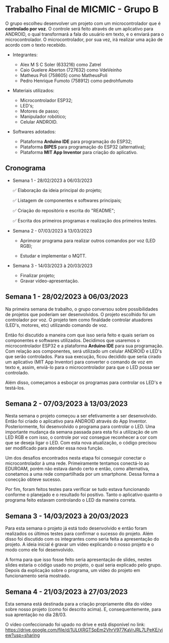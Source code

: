 # Trabalho Final de MICMIC - Grupo B

O grupo escolheu desenvolver um projeto com um microcontrolador que é **controlado por voz**. O controle será feito através de um aplicativo para ANDROID, o qual transformará a fala do usuário em texto, e o enviará para o microcontrolador. O microcontrolador, por sua vez, irá realizar uma ação de acordo com o texto recebido.

* Integrantes:

  - Alex M S C Soler (633216) como Zatrel
  - Caio Guelere Aberton (727632) como VdeVeinho
  - Matheus Poli (758605) como MatheusPoli
  - Pedro Henrique Fumoto (758912) como pedrohfumoto

* Materiais utilizados:

  - Microcontrolador ESP32;
  - LED's;
  - Motores de passo;
  - Manipulador robótico;
  - Celular ANDROID.

* Softwares adotados:

  - Plataforma **Arduino IDE** para programação do ESP32;
  - Plataforma **BIPES** para programação do ESP32 (alternativa);
  - Plataforma **MIT App Inventor** para criação do aplicativo.
  
## Cronograma

*  Semana 1 - 28/02/2023 à 06/03/2023
    
    ✅ Elaboração da ideia principal do projeto;
    
    ✅ Listagem de componentes e softwares principais;
    
    ✅ Criação do repositório e escrita do "README";
    
    ✅ Escrita dos primeiros programas e realização dos primeiros testes.
    
*  Semana 2 - 07/03/2023 à 13/03/2023

    - Aprimorar programa para realizar outros comandos por voz (LED RGB);
    
    - Estudar e implementar o MQTT.
    
*  Semana 3 - 14/03/2023 à 20/03/2023

    - Finalizar projeto;
    - Gravar vídeo-apresentação.


## Semana 1 - 28/02/2023 à 06/03/2023

Na primeira semana de trabalho, o grupo conversou sobre possibilidades de projetos que poderiam ser desenvolvidos. O projeto escolhido foi um controlador por voz. O projeto tem como finaldade controlar atuadores (LED's, motores, etc) utilizando comando de voz. 

Então foi discutido a maneira com que isso seria feito e quais seriam os componentes e softwares utilizados. Decidimos que usaremos o microcontrolador ESP32 e a plataforma **Arduino IDE** para sua programação. Com relação aos componentes, será utilizado um celular ANDROID e LED's que serão controlados. Para sua execução, ficou decidido que seria cirado um aplicativo (MIT App Inventor) para converter o comando de voz em texto e, assim, enviá-lo para o microcontrolador para que o LED possa ser controlado.

Além disso, começamos a esboçar os programas para controlar os LED's e testá-los.

## Semana 2 - 07/03/2023 à 13/03/2023

Nesta semana o projeto começou a ser efetivamente a ser desenvolvido. Então foi criado o aplicativo para ANDROID através do App Inventor. Posteriormente, foi desenvolvido o programa para controlar o LED. Uma importante mudança da semana passada para esta foi a utilização de um LED RGB e com isso, o controle por voz consegue reconhecer a cor com que se deseja ligar o LED. Com esta nova atualização, o código precisou ser modificado para atender essa nova função. 

Um dos desafios encontrados nesta etapa foi conseguir conectar o microcontrolador à uma rede. Primeiramente tentamos conectá-lo ao EDUROAM, porém não estava dando certo e então, como alternativa, conetamos a uma rede compartilhada por um smartphone. Dessa forma a conecção obteve sucesso.

Por fim, foram feitos testes para verificar se tudo estava funcionando conforme o planejado e o resultado foi positivo. Tanto o aplicativo quanto o programa feito estavam controlando o LED da maneira correta.

## Semana 3 - 14/03/2023 à 20/03/2023

Para esta semana o projeto já está todo desenvolvido e então foram realizados os últimos testes para confirmar o sucesso do projeto. Além disso foi discutido com os integrantes como seria feita a apresentação do projeto. A ideia inicial é gravar um vídeo explicando o nosso projeto e o modo como ele foi desenvolvido.

A forma para que isso fosse feito seria apresentação de slides, nestes slides estaria o código usado no projeto, o qual seria explicado pelo grupo. Depois da explicação sobre o programa, um vídeo do projeto em funcionamento seria mostrado.

## Semana 4 - 21/03/2023 à 27/03/2023

Esta semana está destinada para a criação propriamente dita do vídeo sobre nosso projeto (como foi descrito acima). E, consequentemente, para sua aprentação no dia 28/03. 

O vídeo confeccionado foi upado no drive e está disponível no link: https://drive.google.com/file/d/1ULtXRGTSpEm2VhrV977KaVrJRL7LPeKE/view?usp=sharing

